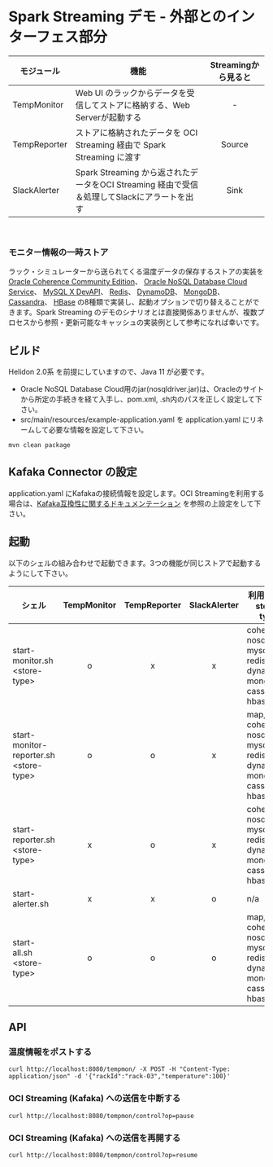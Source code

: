 # Spark Streaming デモ - 外部とのインターフェス部分

| モジュール | 機能 | Streamingから見ると |
|-----------|------|:------------------:|
| TempMonitor | Web UI のラックからデータを受信してストアに格納する、Web Serverが起動する         | - |
| TempReporter  | ストアに格納されたデータを OCI Streaming 経由で Spark Streaming に渡す        | Source |
| SlackAlerter | Spark Streaming から返されたデータをOCI Streaming 経由で受信＆処理してSlackにアラートを出す | Sink |  

<br/>

### モニター情報の一時ストア  

ラック・シミュレーターから送られてくる温度データの保存するストアの実装を
[Oracle Coherence Community Edition](https://github.com/oracle/coherence)、 
[Oracle NoSQL Database Cloud Service](https://docs.oracle.com/cd/E83857_01/paas/nosql-cloud/index.html)、
[MySQL X DevAPI](https://dev.mysql.com/doc/x-devapi-userguide/en/)、
[Redis](https://redis.io/)、
[DynamoDB](https://aws.amazon.com/jp/dynamodb/)、
[MongoDB](https://www.mongodb.com/)、
[Cassandra](https://cassandra.apache.org/)、
[HBase](https://hbase.apache.org/)
の8種類で実装し、起動オプションで切り替えることができます。Spark Streaming のデモのシナリオとは直接関係ありませんが、複数プロセスから参照・更新可能なキャッシュの実装例として参考になれば幸いです。 


## ビルド

Helidon 2.0系 を前提にしていますので、Java 11 が必要です。
- Oracle NoSQL Database Cloud用のjar(nosqldriver.jar)は、Oracleのサイトから所定の手続きを経て入手し、pom.xml, .sh内のパスを正しく設定して下さい。
- src/main/resources/example-application.yaml を application.yaml にリネームして必要な情報を設定して下さい。

```
mvn clean package
```

## Kafaka Connector の設定

application.yaml にKafakaの接続情報を設定します。OCI Streamingを利用する場合は、[Kafaka互換性に関するドキュメンテーション](https://docs.cloud.oracle.com/ja-jp/iaas/Content/Streaming/Tasks/kafkacompatibility.htm) を参照の上設定をして下さい。

## 起動

以下のシェルの組み合わせで起動できます。3つの機能が同じストアで起動するようにして下さい。

| シェル                                  | TempMonitor | TempReporter | SlackAlerter | 利用可能な store-type                   |
|----------------------------------------|:------------:|:------------:|:------------:|----------------------------------------|
|start-monitor.sh \<store-type\>         |      o       |      x       |      x       | coherence, nosql, mysqlx, redis, dynamodb, mongodb, cassandra, hbase      |
|start-monitor-reporter.sh \<store-type\>|      o       |      o       |      x       | map, coherence, nosql, mysqlx, redis, dynamodb, mongodb, cassandra, hbase |
|start-reporter.sh \<store-type\>        |      x       |      o       |      x       | coherence, nosql, mysqlx, redis, dynamodb, mongodb, cassandra, hbase      |
|start-alerter.sh                        |      x       |      x       |      o       | n/a                                    |
|start-all.sh \<store-type\>             |      o       |      o       |      o       | map, coherence, nosql, mysqlx, redis, dynamodb, mongodb, cassandra, hbase |


## API

### 温度情報をポストする

```
curl http://localhost:8080/tempmon/ -X POST -H "Content-Type: application/json" -d '{"rackId":"rack-03","temperature":100}'
```

### OCI Streaming (Kafaka) への送信を中断する

```
curl http://localhost:8080/tempmon/control?op=pause
```

### OCI Streaming (Kafaka) への送信を再開する


```
curl http://localhost:8080/tempmon/control?op=resume
```

